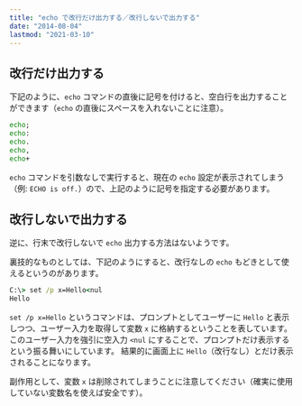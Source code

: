 ```yaml
---
title: "echo で改行だけ出力する／改行しないで出力する"
date: "2014-08-04"
lastmod: "2021-03-10"
---
```


改行だけ出力する
----

下記のように、`echo` コマンドの直後に記号を付けると、空白行を出力することができます（`echo` の直後にスペースを入れないことに注意）。

```bat
echo;
echo:
echo.
echo,
echo+
```

`echo` コマンドを引数なしで実行すると、現在の `echo` 設定が表示されてしまう（例: `ECHO is off.`）ので、上記のように記号を指定する必要があります。


改行しないで出力する
----

逆に、行末で改行しないで `echo` 出力する方法はないようです。

裏技的なものとしては、下記のようにすると、改行なしの `echo` もどきとして使えるというのがあります。

```bat
C:\> set /p x=Hello<nul
Hello
```

`set /p x=Hello` というコマンドは、プロンプトとしてユーザーに `Hello` と表示しつつ、ユーザー入力を取得して変数 `x` に格納するということを表しています。
このユーザー入力を強引に空入力 `<nul` にすることで、プロンプトだけ表示するという振る舞いにしています。
結果的に画面上に `Hello`（改行なし）とだけ表示されることになります。

副作用として、変数 `x` は削除されてしまうことに注意してください（確実に使用していない変数名を使えば安全です）。

